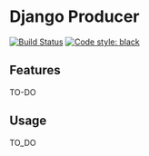 # Django Producer

[![Build Status](https://img.shields.io/github/workflow/status/cookiecutter/cookiecutter-django/CI/master)](https://github.com/cookiecutter/cookiecutter-django/actions?query=workflow%3ACI)
[![Code style: black](https://img.shields.io/badge/code%20style-black-000000.svg)](https://github.com/ambv/black)



## Features

TO-DO

## Usage

TO_DO
